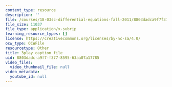 ```yaml
---
content_type: resource
description: ''
file: /courses/18-03sc-differential-equations-fall-2011/8803dadca9f7f377859563aa07a17785_JNsNgXKFgdo.srt
file_size: 11037
file_type: application/x-subrip
learning_resource_types: []
license: https://creativecommons.org/licenses/by-nc-sa/4.0/
ocw_type: OCWFile
resourcetype: Other
title: 3play caption file
uid: 8803dadc-a9f7-f377-8595-63aa07a17785
video_files:
  video_thumbnail_file: null
video_metadata:
  youtube_id: null
---
```

